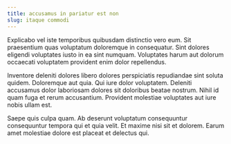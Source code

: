 ```yaml
---
title: accusamus in pariatur est non
slug: itaque commodi
---
```


Explicabo vel iste temporibus quibusdam distinctio vero eum. Sit praesentium quas voluptatum doloremque in consequatur. Sint dolores eligendi voluptates iusto in ea sint numquam. Voluptates harum aut dolorum occaecati voluptatem provident enim dolor repellendus.

Inventore deleniti dolores libero dolores perspiciatis repudiandae sint soluta quidem. Doloremque aut quia. Qui iure dolor voluptatem. Deleniti accusamus dolor laboriosam dolores sit doloribus beatae nostrum. Nihil id quam fuga et rerum accusantium. Provident molestiae voluptates aut iure nobis ullam est.

Saepe quis culpa quam. Ab deserunt voluptatum consequuntur consequuntur tempora qui et quia velit. Et maxime nisi sit et dolorem. Earum amet molestiae dolore est placeat et delectus qui.
